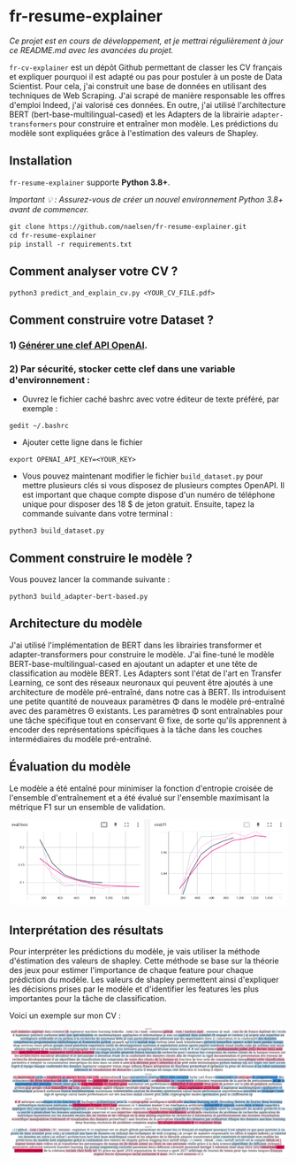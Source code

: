 # fr-resume-explainer

_Ce projet est en cours de développement, et je mettrai régulièrement à jour ce README.md avec les avancées du projet._

`fr-cv-explainer` est un dépôt Github permettant de classer les CV français et expliquer pourquoi il est adapté ou pas pour postuler à un poste de Data Scientist. Pour cela, j'ai construit une base de données en utilisant des techniques de Web Scraping. J'ai scrapé de manière responsable les offres d'emploi Indeed, j'ai valorisé ces données. En outre, j'ai utilisé l'architecture BERT (bert-base-multilingual-cased) et les Adapters de la librairie `adapter-transformers` pour construire et entraîner mon modèle. Les prédictions du modèle sont expliquées grâce à l'estimation des valeurs de Shapley.

## Installation

`fr-resume-explainer` supporte **Python 3.8+**.

_Important 💡 : Assurez-vous de créer un nouvel environnement Python 3.8+ avant de commencer._

```
git clone https://github.com/naelsen/fr-resume-explainer.git
cd fr-resume-explainer
pip install -r requirements.txt
```

## Comment analyser votre CV ?

```
python3 predict_and_explain_cv.py <YOUR_CV_FILE.pdf>
```

## Comment construire votre Dataset ?

### 1) [Générer une clef API OpenAI](https://platform.openai.com/account/api-keys).

### 2) Par sécurité, stocker cette clef dans une variable d'environnement :

- Ouvrez le fichier caché bashrc avec votre éditeur de texte préféré, par exemple :

```
gedit ~/.bashrc
```

- Ajouter cette ligne dans le fichier

```
export OPENAI_API_KEY=<YOUR_KEY>
```

- Vous pouvez maintenant modifier le fichier `build_dataset.py` pour mettre plusieurs clés si vous disposez de plusieurs comptes OpenAPI. Il est important que chaque compte dispose d'un numéro de téléphone unique pour disposer des 18 $ de jeton gratuit. Ensuite, tapez la commande suivante dans votre terminal :
```
python3 build_dataset.py
```

## Comment construire le modèle ?

Vous pouvez lancer la commande suivante :
```
python3 build_adapter-bert-based.py 
```

## Architecture du modèle

J'ai utilisé l'implémentation de BERT dans les librairies transformer et adapter-transformers pour construire le modèle. J'ai fine-tuné le modèle BERT-base-multilingual-cased en ajoutant un adapter et une tête de classification au modèle BERT. Les Adapters sont l'état de l'art en Transfer Learning, ce sont des réseaux neuronaux qui peuvent être ajoutés à une architecture de modèle pré-entraîné, dans notre cas à BERT. Ils introduisent une petite quantité de nouveaux paramètres Φ dans le modèle pré-entraîné avec des paramètres Θ existants. Les paramètres Φ sont entraînables pour une tâche spécifique tout en conservant Θ fixe, de sorte qu'ils apprennent à encoder des représentations spécifiques à la tâche dans les couches intermédiaires du modèle pré-entraîné.

## Évaluation du modèle

Le modèle a été entaîné pour minimiser la fonction d'entropie croisée de l'ensemble d'entraînement et a été évalué sur l'ensemble maximisant la métrique F1 sur un ensemble de validation.

![evaluation](https://github.com/naelsen/fr-resume-explainer/blob/main/tensorBoard.png)

## Interprétation des résultats

Pour interpréter les prédictions du modèle, je vais utiliser la méthode d'éstimation des valeurs de shapley. Cette méthode se base sur la théorie des jeux pour estimer l'importance de chaque feature pour chaque prédiction du modèle. Les valeurs de shapley permettent ainsi d'expliquer les décisions prises par le modèle et d'identifier les features les plus importantes pour la tâche de classification.

Voici un exemple sur mon CV :

![Exemple](https://raw.githubusercontent.com/naelsen/fr-resume-explainer/main/merge_result_shap.png)
